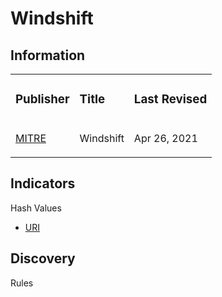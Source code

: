 
# Windshift

## Information
<table>
  <tr>
    <td>
      <h3>Publisher</h3>
    </td>
    <td>
      <h3>Title</h3>
    </td>
    <td>
      <h3>Last Revised</h3>
    </td>
  </tr>
  <tr>
    <td>
      <a href="https://attack.mitre.org/groups/G0112/">MITRE</a>
    </td>
    <td>
      <p>Windshift</p>
    </td>
    <td>
      <p>Apr 26, 2021</p>
    </td>
  </tr>
</table>

## Indicators
Hash Values
- <a href="https://github.com/PudgyDragon/IOCs/blob/main/All/Windshift/uri.txt">URI</a>

## Discovery
Rules
